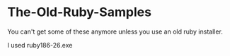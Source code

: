 The-Old-Ruby-Samples
====================

You can't get some of these anymore unless you use an old ruby installer.

I used ruby186-26.exe